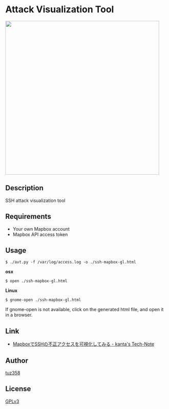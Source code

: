 # Attack Visualization Tool

<img src="http://tuz358.github.io/img/avt.gif" width="480px">

## Description
SSH attack visualization tool

## Requirements
- Your own Mapbox account
- Mapbox API access token

## Usage
```
$ ./avt.py -f /var/log/access.log -o ./ssh-mapbox-gl.html
```

**osx**
```
$ open ./ssh-mapbox-gl.html
```

**Linux**
```
$ gnome-open ./ssh-mapbox-gl.html
```
If gnome-open is not available, click on the generated html file, and open it in a browser.

## Link
- [MapboxでSSHの不正アクセスを可視化してみる - kanta's Tech-Note](http://tuz.hatenablog.com/entry/2017/09/10/200101)

## Author
[tuz358](https://github.com/tuz358)

## License
[GPLv3](https://github.com/tuz358/Attack-Visualization-Tool/blob/master/LICENSE)
